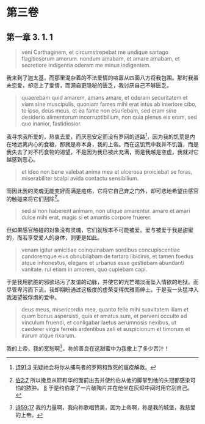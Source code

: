 # 第三卷
## 第一章 3. 1. 1

> veni Carthaginem, et circumstrepebat me undique sartago flagitiosorum amorum. nondum amabam, et amare amabam, et secretiore indigentia oderam me minus indigentem.

我来到了迦太基，而那里混杂着的不法爱情的喧嚣从四面八方将我包围。那时我虽未恋爱，却恋上了爱情，而源自更隐秘的匮乏，我讨厌自己不够匮乏。

> quaerebam quid amarem, amans amare, et oderam securitatem et viam sine muscipulis, quoniam fames mihi erat intus ab interiore cibo, te ipso, deus meus, et ea fame non esuriebam, sed eram sine desiderio alimentorum incorruptibilium, non quia plenus eis eram, sed quo inanior, fastidiosior.

我寻求我所爱的，热衷去爱，而厌恶安定而没有罗网的道路[^1]，因为我的饥荒是内在地远离内心的食粮，那就是祢本身，我的上帝。而在这饥荒中我并不饥饿，而是我失去了对不朽食物的渴望，不是因为我已被此充满，而是我越是空虚，我就对它越感到恶心。

[^1]: [诗91:3](https://biblehub.com/psalms/91-3.htm) 无疑祂会将你从捕鸟者的罗网和致死的瘟疫解救。

> et ideo non bene valebat anima mea et ulcerosa proiciebat se foras, miserabiliter scalpi avida contactu sensibilium.

而因此我的灵魂无能变好而满是疮疡，它将它自己弃之门外，却可悲地希望由感官的触碰来将它们刮除[^2]。

[^2]: [伯2:7](https://biblehub.com/job/2-7.htm) 所以撒旦从耶和华的面前出去并使约伯从他的脚掌到他的头冠都感染可怕的脓肿。 [8](https://biblehub.com/job/2-8.htm) 于是约伯拿了一片破陶片并在他坐在灰烬中间时用它刮自己。

> sed si non haberent animam, non utique amarentur. amare et amari dulce mihi erat, magis si et amantis corpore fruerer.

但如果感官触碰的对象没有灵魂，它们就根本不可能被爱。爱与被爱于我是甜蜜的，而若享受爱人的身体，则更是如此。

> venam igitur amicitiae coinquinabam sordibus concupiscentiae candoremque eius obnubilabam de tartaro libidinis, et tamen foedus atque inhonestus, elegans et urbanus esse gestiebam abundanti vanitate. rui etiam in amorem, quo cupiebam capi.

于是我用肮脏的邪欲玷污了友谊的动脉，并使它的光芒暗淡而坠入情欲的地狱。而尽管卑污而下流，我却期盼通过这极度的虚荣变得优雅而绅士。于是我一头猛冲入我渴望被俘虏的爱中。

> deus meus, misericordia mea, quanto felle mihi suavitatem illam et quam bonus aspersisti, quia et amatus sum, et perveni occulte ad vinculum fruendi, et conligabar laetus aerumnosis nexibus, ut caederer virgis ferreis ardentibus zeli et suspicionum et timorum et irarum atque rixarum.

我的上帝，我的宽恕啊[^3]，祢的善良在这甜蜜中为我撒上了多少苦汁！

[^3]: [诗59:17](https://biblehub.com/psalms/59-17.htm) 我的力量啊，我向祢歌唱赞美，因为上帝啊，祢是我的城堡，我慈爱的上帝。